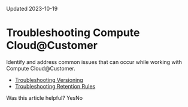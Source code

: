 Updated 2023-10-19
# Troubleshooting Compute Cloud@Customer
Identify and address common issues that can occur while working with Compute Cloud@Customer.
  * [Troubleshooting Versioning](https://docs.oracle.com/en-us/iaas/compute-cloud-at-customer/topics/object/troubleshooting-versioning.htm#troubleshooting-versioning "Identify and address common issues that can occur while working with object versioning on Compute Cloud@Customer.")
  * [Troubleshooting Retention Rules](https://docs.oracle.com/en-us/iaas/compute-cloud-at-customer/topics/object/troubleshooting-retention-rules.htm#troubleshooting-retention-rules "Identify and address common issues that can occur while working with Object Storage retention rules on Compute Cloud@Customer.")


Was this article helpful?
YesNo

